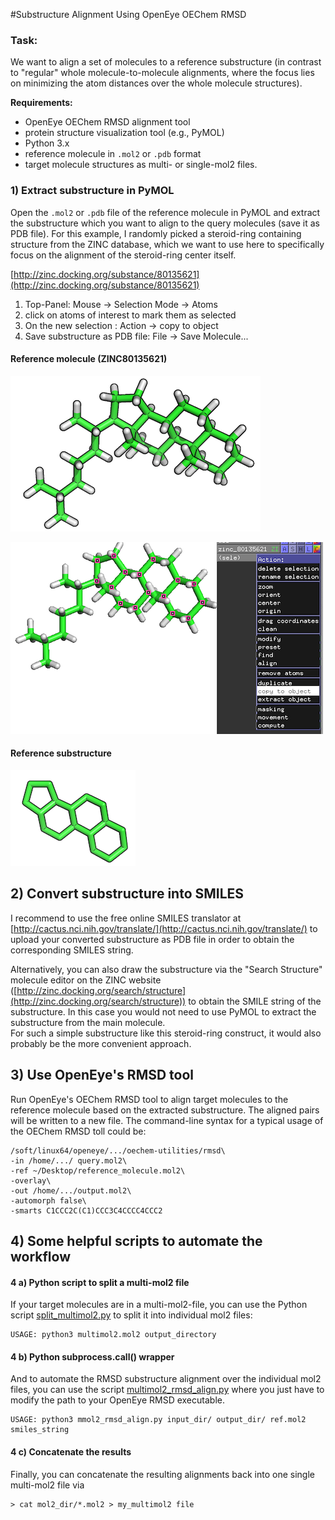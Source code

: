 #Substructure Alignment Using OpenEye OEChem RMSD



### Task:

We want to align a set of molecules to a reference substructure (in contrast to "regular" whole molecule-to-molecule alignments, where the focus lies on minimizing the atom distances over the whole molecule structures).


**Requirements:**   
- OpenEye OEChem RMSD alignment tool  
- protein structure visualization tool (e.g., PyMOL)  
- Python 3.x
- reference molecule in `.mol2` or `.pdb` format
- target molecule structures as multi- or single-mol2 files.  


### 1) Extract substructure in PyMOL


Open the `.mol2` or `.pdb` file of the reference molecule in PyMOL and extract the substructure which you want to align to the query molecules (save it as PDB file).
For this example, I randomly picked a steroid-ring containing structure from the ZINC database, which we want to use here to specifically focus on the alignment of the steroid-ring center itself.

[http://zinc.docking.org/substance/80135621](http://zinc.docking.org/substance/80135621)

1. Top-Panel: Mouse -> Selection Mode -> Atoms
2. click on atoms of interest to mark them as selected
3. On the new selection : Action -> copy to object
4. Save substructure as PDB file: File -> Save Molecule...

#### Reference molecule (ZINC80135621)
![](./Images/reference_molecule.png)

![](./Images/pymol_copy_substructure.png)


#### Reference substructure

![](./Images/reference_substructure.png)


## 2) Convert substructure into SMILES 

I recommend to use the free online SMILES translator at [http://cactus.nci.nih.gov/translate/](http://cactus.nci.nih.gov/translate/) to upload your converted substructure as PDB file in order to obtain the corresponding SMILES string.  

Alternatively, you can also draw the substructure via the "Search Structure" molecule editor on the ZINC website ([http://zinc.docking.org/search/structure](http://zinc.docking.org/search/structure)) to obtain the SMILE string of the substructure. In this case you would not need to use PyMOL to extract the substructure from the main molecule.  
For such a simple substructure like this steroid-ring construct, it would also probably be the more convenient approach.


## 3) Use OpenEye's RMSD tool

Run OpenEye's OEChem RMSD tool to align target molecules to the reference molecule based on the extracted substructure. The aligned pairs will be written to a new file. The command-line syntax for a typical usage of the OEChem RMSD toll could be: 

	/soft/linux64/openeye/.../oechem-utilities/rmsd\
	-in /home/.../ query.mol2\ 
	-ref ~/Desktop/reference_molecule.mol2\
	-overlay\
	-out /home/.../output.mol2\ 	
	-automorph false\
	-smarts C1CCC2C(C1)CCC3C4CCCC4CCC2

## 4) Some helpful scripts to automate the workflow

#### 4 a) Python script to split a multi-mol2 file

If your target molecules are in a multi-mol2-file, you can use the Python script [split_multimol2.py](./Scripts/split_multimol2.py) to split it into individual mol2 files:

	USAGE: python3 multimol2.mol2 output_directory

#### 4 b) Python subprocess.call() wrapper

And to automate the RMSD substructure alignment over the individual mol2 files, you can use the script [multimol2_rmsd_align.py](./Scripts/multimol2_rmsd_align.py) where you just have to modify the path to your OpenEye RMSD executable.

	USAGE: python3 mmol2_rmsd_align.py input_dir/ output_dir/ ref.mol2 smiles_string


#### 4 c) Concatenate the results

Finally, you can concatenate the resulting alignments back into one single multi-mol2 file via

	> cat mol2_dir/*.mol2 > my_multimol2 file
